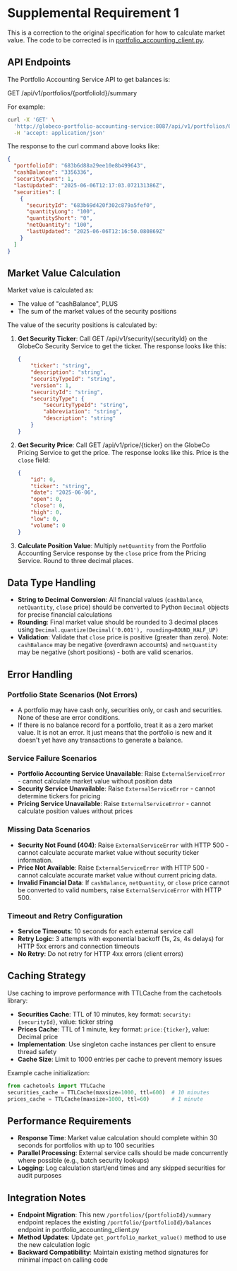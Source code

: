 # Supplemental Requirement 1

This is a correction to the original specification for how to calculate market value.  The code to be corrected is in [portfolio_accounting_client.py](../src/infrastructure/external/portfolio_accounting_client.py).

## API Endpoints

The Portfolio Accounting Service API to get balances is:

GET /api/v1/portfolios/{portfolioId}/summary

For example:
```bash
curl -X 'GET' \
  'http://globeco-portfolio-accounting-service:8087/api/v1/portfolios/683b6d88a29ee10e8b499643/summary' \
  -H 'accept: application/json'
```

The response to the curl command above looks like:

```json
{
  "portfolioId": "683b6d88a29ee10e8b499643",
  "cashBalance": "3356336",
  "securityCount": 1,
  "lastUpdated": "2025-06-06T12:17:03.072131386Z",
  "securities": [
    {
      "securityId": "683b69d420f302c879a5fef0",
      "quantityLong": "100",
      "quantityShort": "0",
      "netQuantity": "100",
      "lastUpdated": "2025-06-06T12:16:50.080869Z"
    }
  ]
}
```

## Market Value Calculation

Market value is calculated as:

- The value of "cashBalance", PLUS
- The sum of the market values of the security positions

The value of the security positions is calculated by:

1. **Get Security Ticker**: Call GET /api/v1/security/{securityId} on the GlobeCo Security Service to get the ticker. The response looks like this:
    ```json
    {
        "ticker": "string",
        "description": "string",
        "securityTypeId": "string",
        "version": 1,
        "securityId": "string",
        "securityType": {
            "securityTypeId": "string",
            "abbreviation": "string",
            "description": "string"
        }
    }
    ```

2. **Get Security Price**: Call GET /api/v1/price/{ticker} on the GlobeCo Pricing Service to get the price. The response looks like this. Price is the `close` field:
    ```json
    {
        "id": 0,
        "ticker": "string",
        "date": "2025-06-06",
        "open": 0,
        "close": 0,
        "high": 0,
        "low": 0,
        "volume": 0
    }
    ```

3. **Calculate Position Value**: Multiply `netQuantity` from the Portfolio Accounting Service response by the `close` price from the Pricing Service. Round to three decimal places.

## Data Type Handling

- **String to Decimal Conversion**: All financial values (`cashBalance`, `netQuantity`, `close` price) should be converted to Python `Decimal` objects for precise financial calculations
- **Rounding**: Final market value should be rounded to 3 decimal places using `Decimal.quantize(Decimal('0.001'), rounding=ROUND_HALF_UP)`
- **Validation**: Validate that `close` price is positive (greater than zero). Note: `cashBalance` may be negative (overdrawn accounts) and `netQuantity` may be negative (short positions) - both are valid scenarios.

## Error Handling

### Portfolio State Scenarios (Not Errors)
- A portfolio may have cash only, securities only, or cash and securities. None of these are error conditions.
- If there is no balance record for a portfolio, treat it as a zero market value. It is not an error. It just means that the portfolio is new and it doesn't yet have any transactions to generate a balance.

### Service Failure Scenarios
- **Portfolio Accounting Service Unavailable**: Raise `ExternalServiceError` - cannot calculate market value without position data
- **Security Service Unavailable**: Raise `ExternalServiceError` - cannot determine tickers for pricing
- **Pricing Service Unavailable**: Raise `ExternalServiceError` - cannot calculate position values without prices

### Missing Data Scenarios
- **Security Not Found (404)**: Raise `ExternalServiceError` with HTTP 500 - cannot calculate accurate market value without security ticker information.
- **Price Not Available**: Raise `ExternalServiceError` with HTTP 500 - cannot calculate accurate market value without current pricing data.
- **Invalid Financial Data**: If `cashBalance`, `netQuantity`, or `close` price cannot be converted to valid numbers, raise `ExternalServiceError` with HTTP 500.

### Timeout and Retry Configuration
- **Service Timeouts**: 10 seconds for each external service call
- **Retry Logic**: 3 attempts with exponential backoff (1s, 2s, 4s delays) for HTTP 5xx errors and connection timeouts
- **No Retry**: Do not retry for HTTP 4xx errors (client errors)

## Caching Strategy

Use caching to improve performance with TTLCache from the cachetools library:

- **Securities Cache**: TTL of 10 minutes, key format: `security:{securityId}`, value: ticker string
- **Prices Cache**: TTL of 1 minute, key format: `price:{ticker}`, value: Decimal price
- **Implementation**: Use singleton cache instances per client to ensure thread safety
- **Cache Size**: Limit to 1000 entries per cache to prevent memory issues

Example cache initialization:
```python
from cachetools import TTLCache
securities_cache = TTLCache(maxsize=1000, ttl=600)  # 10 minutes
prices_cache = TTLCache(maxsize=1000, ttl=60)       # 1 minute
```

## Performance Requirements

- **Response Time**: Market value calculation should complete within 30 seconds for portfolios with up to 100 securities
- **Parallel Processing**: External service calls should be made concurrently where possible (e.g., batch security lookups)
- **Logging**: Log calculation start/end times and any skipped securities for audit purposes

## Integration Notes

- **Endpoint Migration**: This new `/portfolios/{portfolioId}/summary` endpoint replaces the existing `/portfolio/{portfolioId}/balances` endpoint in portfolio_accounting_client.py
- **Method Updates**: Update `get_portfolio_market_value()` method to use the new calculation logic
- **Backward Compatibility**: Maintain existing method signatures for minimal impact on calling code